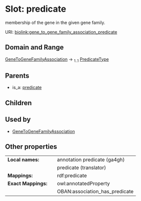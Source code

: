 
# Slot: predicate


membership of the gene in the given gene family.

URI: [biolink:gene_to_gene_family_association_predicate](https://w3id.org/biolink/gene_to_gene_family_association_predicate)


## Domain and Range

[GeneToGeneFamilyAssociation](GeneToGeneFamilyAssociation.md) &#8594;  <sub>1..1</sub> [PredicateType](types/PredicateType.md)

## Parents

 *  is_a: [predicate](predicate.md)

## Children


## Used by

 * [GeneToGeneFamilyAssociation](GeneToGeneFamilyAssociation.md)

## Other properties

|  |  |  |
| --- | --- | --- |
| **Local names:** | | annotation predicate (ga4gh) |
|  | | predicate (translator) |
| **Mappings:** | | rdf:predicate |
| **Exact Mappings:** | | owl:annotatedProperty |
|  | | OBAN:association_has_predicate |

